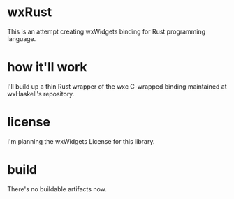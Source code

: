 # wxRust

This is an attempt creating wxWidgets binding for Rust programming language.

# how it'll work

I'll build up a thin Rust wrapper of the wxc C-wrapped binding maintained at wxHaskell's repository.

# license

I'm planning the wxWidgets License for this library.

# build

There's no buildable artifacts now.
